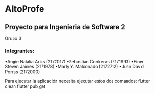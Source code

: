 # AltoProfe

## Proyecto para Ingenieria de Software 2

Grupo 3

### Integrantes:
•Angie Natalia Arias (2172017)
•Sebastián Contreras (2171993)
•Einer Steven Jaimes (2171978)
•Marly  Y. Maldonado (2172712)
•Juan David Porras (2172000)

Para ejecutar la aplicación necesita ejecutar estos dos comandos:
flutter clean
flutter pub get
